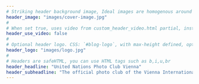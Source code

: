 ```yaml
---
# Striking header background image, Ideal images are homogenous around the centre and contrasting to the text. Non-ideal images can use `title_guard`
header_image: "images/cover-image.jpg"
#
# When set true, uses video from custom_header_video.html partial, instead of header_image
header_use_video: false
#
# Optional header logo. CSS: `#blog-logo`, with max-height defined, optimize to prevent scaling
header_logo: "images/logo.jpg"
#
# Headers are safeHTML, you can use HTML tags such as b,i,u,br
header_headline: "United Nations Photo Club Vienna"
header_subheadline: "The official photo club of the Vienna International Centre."
---
```

